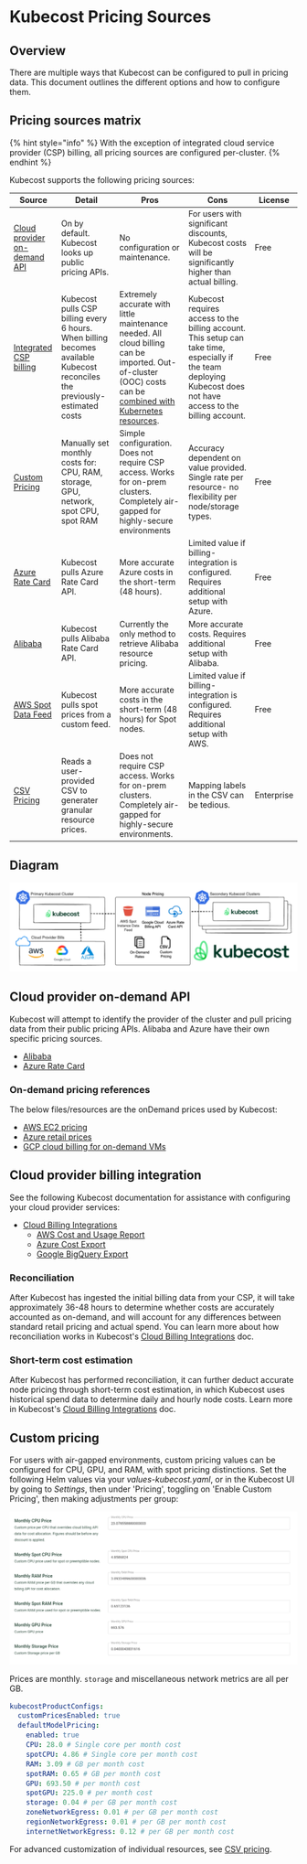 # Kubecost Pricing Sources

## Overview

There are multiple ways that Kubecost can be configured to pull in pricing data. This document outlines the different options and how to configure them.

## Pricing sources matrix

{% hint style="info" %}
With the exception of integrated cloud service provider (CSP) billing, all pricing sources are configured per-cluster.
{% endhint %}

Kubecost supports the following pricing sources:

| Source | Detail | Pros | Cons | License |
|--|--|--|--|--|
| [Cloud provider on-demand API](#cloud-provider-on-demand-api) | On by default. Kubecost looks up public pricing APIs. | No configuration or maintenance. | For users with significant discounts, Kubecost costs will be significantly higher than actual billing. | Free |
| [Integrated CSP billing](/install-and-configure/install/cloud-integration/README.md) | Kubecost pulls CSP billing every 6 hours. When billing becomes available Kubecost reconciles the previously-estimated costs | Extremely accurate with little maintenance needed. All cloud billing can be imported. Out-of-cluster (OOC) costs can be [combined with Kubernetes resources](/using-kubecost/navigating-the-kubecost-ui/collections.md). | Kubecost requires access to the billing account. This setup can take time, especially if the team deploying Kubecost does not have access to the billing account. | Free |
| [Custom Pricing](#custom-pricing) | Manually set monthly costs for: CPU, RAM, storage, GPU, network, spot CPU, spot RAM | Simple configuration. Does not require CSP access. Works for on-prem clusters. Completely air-gapped for highly-secure environments  | Accuracy dependent on value provided. Single rate per resource- no flexibility per node/storage types. | Free |
| [Azure Rate Card](../install-and-configure/install/cloud-integration/azure-out-of-cluster/azure-config.md) | Kubecost pulls Azure Rate Card API. | More accurate Azure costs in the short-term (48 hours). | Limited value if billing-integration is configured. Requires additional setup with Azure. | Free |
| [Alibaba](../install-and-configure/install/provider-installations/alibaba-install.md) | Kubecost pulls Alibaba Rate Card API. | Currently the only method to retrieve Alibaba resource pricing. | More accurate costs. Requires additional setup with Alibaba. | Free |
| [AWS Spot Data Feed](/install-and-configure/install/cloud-integration/aws-cloud-integrations/aws-spot-instances.md) | Kubecost pulls spot prices from a custom feed. | More accurate costs in the short-term (48 hours) for Spot nodes.| Limited value if billing-integration is configured. Requires additional setup with AWS. | Free |
| [CSV Pricing](/install-and-configure/advanced-configuration/csv-pricing.md) | Reads a user-provided CSV to generater granular resource prices. | Does not require CSP access. Works for on-prem clusters. Completely air-gapped for highly-secure environments. | Mapping labels in the CSV can be tedious. | Enterprise |

## Diagram

![Cloud Provider Billing Integrated](../images/cloud-bill-diagram.png)

## Cloud provider on-demand API

Kubecost will attempt to identify the provider of the cluster and pull pricing data from their public pricing APIs. Alibaba and Azure have their own specific pricing sources.

- [Alibaba](../install-and-configure/install/provider-installations/alibaba-install.md)
- [Azure Rate Card](../install-and-configure/install/cloud-integration/azure-out-of-cluster/azure-config.md)

### On-demand pricing references

The below files/resources are the onDemand prices used by Kubecost:

- [AWS EC2 pricing](https://pricing.us-east-1.amazonaws.com/offers/v1.0/aws/AmazonEC2/current/us-east-2/index.json)
- [Azure retail prices](https://learn.microsoft.com/en-us/rest/api/cost-management/retail-prices/azure-retail-prices)
- [GCP cloud billing for on-demand VMs](https://cloud.google.com/billing/docs/reference/rest/v1/services.skus/list)

## Cloud provider billing integration

See the following Kubecost documentation for assistance with configuring your cloud provider services:

- [Cloud Billing Integrations](/install-and-configure/install/cloud-integration/README.md)
  - [AWS Cost and Usage Report](/install-and-configure/install/cloud-integration/aws-cloud-integrations/aws-cloud-integrations.md)
  - [Azure Cost Export](/install-and-configure/install/cloud-integration/azure-out-of-cluster/azure-out-of-cluster.md)
  - [Google BigQuery Export](/install-and-configure/install/cloud-integration/gcp-out-of-cluster/README.md)

### Reconciliation

After Kubecost has ingested the initial billing data from your CSP, it will take approximately 36-48 hours to determine whether costs are accurately accounted as on-demand, and will account for any differences between standard retail pricing and actual spend. You can learn more about how reconciliation works in Kubecost's [Cloud Billing Integrations](/install-and-configure/install/cloud-integration/README.md) doc.

### Short-term cost estimation

After Kubecost has performed reconciliation, it can further deduct accurate node pricing through short-term cost estimation, in which Kubecost uses historical spend data to determine daily and hourly node costs. Learn more in Kubecost's [Cloud Billing Integrations](/install-and-configure/install/cloud-integration/README.md) doc.

## Custom pricing

For users with air-gapped environments, custom pricing values can be configured for CPU, GPU, and RAM, with spot pricing distinctions. Set the following Helm values via your *values-kubecost.yaml*, or in the Kubecost UI by going to *Settings*, then under 'Pricing', toggling on 'Enable Custom Pricing', then making adjustments per group:

![UI Custom Pricing Screenshot](/images/custompricing.png)

Prices are monthly. `storage` and miscellaneous network metrics are all per GB.

```yaml
kubecostProductConfigs:
  customPricesEnabled: true
  defaultModelPricing:
    enabled: true
    CPU: 28.0 # Single core per month cost
    spotCPU: 4.86 # Single core per month cost
    RAM: 3.09 # GB per month cost
    spotRAM: 0.65 # GB per month cost
    GPU: 693.50 # per month cost
    spotGPU: 225.0 # per month cost
    storage: 0.04 # per GB per month cost
    zoneNetworkEgress: 0.01 # per GB per month cost
    regionNetworkEgress: 0.01 # per GB per month cost
    internetNetworkEgress: 0.12 # per GB per month cost
```

For advanced customization of individual resources, see [CSV pricing](/install-and-configure/advanced-configuration/csv-pricing.md).
